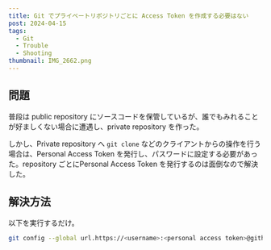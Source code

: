 ```yaml
---
title: Git でプライベートリポジトリごとに Access Token を作成する必要はない
post: 2024-04-15
tags:
  - Git
  - Trouble
  - Shooting
thumbnail: IMG_2662.png
---
```


## 問題

普段は public repository にソースコードを保管しているが、誰でもみれることが好ましくない場合に遭遇し、private repository を作った。

しかし、Private repository へ `git clone` などのクライアントからの操作を行う場合は、Personal Access Token を発行し、パスワードに設定する必要があった。repository ごとにPersonal Access Token を発行するのは面倒なので解決した。

## 解決方法


以下を実行するだけ。

```sh
git config --global url.https://<username>:<personal access token>@github.com/.insteadOf https://github.com/
```
